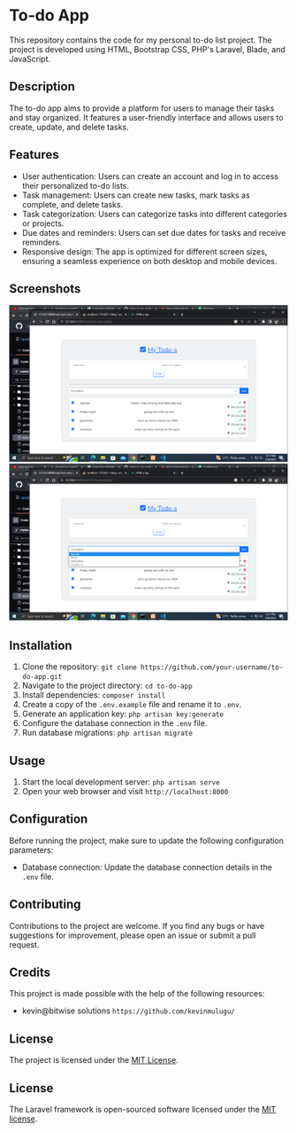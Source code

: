 # To-do App

This repository contains the code for my personal to-do list project. The project is developed using HTML, Bootstrap CSS, PHP's Laravel, Blade, and JavaScript.

## Description

The to-do app aims to provide a platform for users to manage their tasks and stay organized. It features a user-friendly interface and allows users to create, update, and delete tasks.

## Features

- User authentication: Users can create an account and log in to access their personalized to-do lists.
- Task management: Users can create new tasks, mark tasks as complete, and delete tasks.
- Task categorization: Users can categorize tasks into different categories or projects.
- Due dates and reminders: Users can set due dates for tasks and receive reminders.
- Responsive design: The app is optimized for different screen sizes, ensuring a seamless experience on both desktop and mobile devices.

## Screenshots

<p align="center">
<img src="screenshots/Screenshot (7).png" alt="Screenshot 1">
<img src="screenshots/Screenshot (8).png" alt="Screenshot 2">
</p>

## Installation

1. Clone the repository: `git clone https://github.com/your-username/to-do-app.git`
2. Navigate to the project directory: `cd to-do-app`
3. Install dependencies: `composer install`
4. Create a copy of the `.env.example` file and rename it to `.env`.
5. Generate an application key: `php artisan key:generate`
6. Configure the database connection in the `.env` file.
7. Run database migrations: `php artisan migrate`

## Usage

1. Start the local development server: `php artisan serve`
2. Open your web browser and visit `http://localhost:8000`

## Configuration

Before running the project, make sure to update the following configuration parameters:

- Database connection: Update the database connection details in the `.env` file.

## Contributing

Contributions to the project are welcome. If you find any bugs or have suggestions for improvement, please open an issue or submit a pull request.

## Credits

This project is made possible with the help of the following resources:

- kevin@bitwise solutions `https://github.com/kevinmulugu/`

## License

The project is licensed under the [MIT License](LICENSE).

## License

The Laravel framework is open-sourced software licensed under the [MIT license](https://opensource.org/licenses/MIT).
